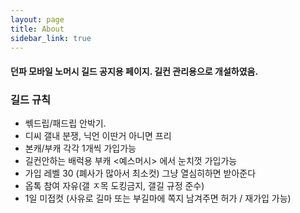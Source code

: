 ```yaml
---
layout: page
title: About
sidebar_link: true
---
```

#### 던파 모바일 노머시 길드 공지용 페이지. 길컨 관리용으로 개설하였음.

### 길드 규칙

* 쎆드립/패드립 안박기.
* 디씨 갤내 분쟁, 닉언 이딴거 아니면 프리
* 본캐/부캐 각각 1개씩 가입가능
* 길컨안하는 배럭용 부캐 <예스머시> 에서 눈치껏 가입가능
* 가입 레벨 30 (폐사가 많아서 최소컷) 그냥 열심히하면 받아준다
* 옵톡 참여 자유(갤 ㅈ목 도킹금지, 갤길 규정 준수)
* 1일 미접컷 (사유로 길마 또는 부길마에 쪽지 남겨주면 허가 / 재가입 가능)

<p class="message">
</p>
